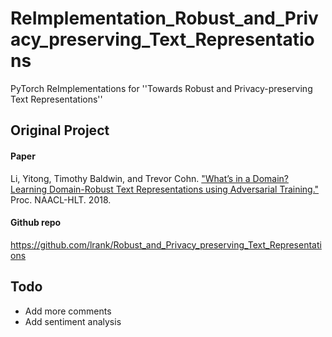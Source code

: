 # ReImplementation_Robust_and_Privacy_preserving_Text_Representations
PyTorch ReImplementations for ''Towards Robust and Privacy-preserving Text Representations''

## Original Project

#### Paper
Li, Yitong, Timothy Baldwin, and Trevor Cohn. ["What’s in a Domain? Learning Domain-Robust Text Representations using Adversarial Training."](https://www.aclweb.org/anthology/P18-2005.pdf) Proc. NAACL-HLT. 2018. 

#### Github repo
https://github.com/lrank/Robust_and_Privacy_preserving_Text_Representations

## Todo
- Add more comments
- Add sentiment analysis